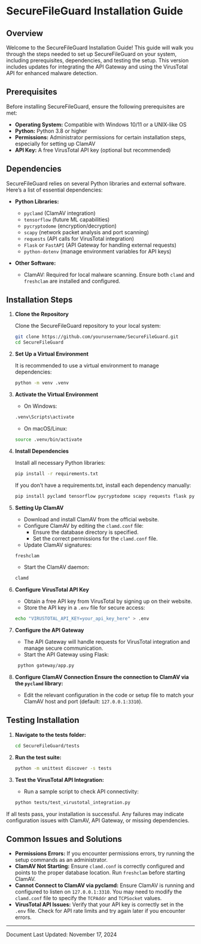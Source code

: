 # SecureFileGuard Installation Guide

## Overview

Welcome to the SecureFileGuard Installation Guide! This guide will walk you through the steps needed to set up SecureFileGuard on your system, including prerequisites, dependencies, and testing the setup. This version includes updates for integrating the API Gateway and using the VirusTotal API for enhanced malware detection.

## Prerequisites

Before installing SecureFileGuard, ensure the following prerequisites are met:

- **Operating System:** Compatible with Windows 10/11 or a UNIX-like OS
- **Python:** Python 3.8 or higher
- **Permissions:** Administrator permissions for certain installation steps, especially for setting up ClamAV
- **API Key:** A free VirusTotal API key (optional but recommended)

## Dependencies
SecureFileGuard relies on several Python libraries and external software. Here’s a list of essential dependencies:

- **Python Libraries:**

  - `pyclamd` (ClamAV integration)
  - `tensorflow` (future ML capabilities)
  - `pycryptodome` (encryption/decryption)
  - `scapy` (network packet analysis and port scanning)
  - `requests` (API calls for VirusTotal integration)
  - `Flask` or `FastAPI` (API Gateway for handling external requests)
  - `python-dotenv` (manage environment variables for API keys)

- **Other Software:**

    - ClamAV: Required for local malware scanning. Ensure both `clamd` and `freshclam` are installed and configured.

## Installation Steps

1. **Clone the Repository**

    Clone the SecureFileGuard repository to your local system:
    ```bash
    git clone https://github.com/yourusername/SecureFileGuard.git
    cd SecureFileGuard
    ```
   
2. **Set Up a Virtual Environment**

   It is recommended to use a virtual environment to manage dependencies:
    ```bash
    python -m venv .venv
    ```
   
3. **Activate the Virtual Environment**

    - On Windows:
    ```bash
   .venv\Scripts\activate
    ```
    - On macOS/Linux:
    ```bash
    source .venv/bin/activate
    ```
   
4. **Install Dependencies**

   Install all necessary Python libraries:
    ```bash
    pip install -r requirements.txt
    ```
   If you don’t have a requirements.txt, install each dependency manually:
    ```bash
    pip install pyclamd tensorflow pycryptodome scapy requests flask python-dotenv
    ```
   
5. **Setting Up ClamAV**

   - Download and install ClamAV from the official website.
   - Configure ClamAV by editing the `clamd.conf` file:
     - Ensure the database directory is specified.
     - Set the correct permissions for the `clamd.conf` file.
   - Update ClamAV signatures:
    ```bash
    freshclam
    ```
   - Start the ClamAV daemon:
    ```bash
    clamd
    ```

6. **Configure VirusTotal API Key**

    - Obtain a free API key from VirusTotal by signing up on their website.
    - Store the API key in a `.env` file for secure access:
    ```bash
    echo "VIRUSTOTAL_API_KEY=your_api_key_here" > .env
    ```

7. **Configure the API Gateway**

    - The API Gateway will handle requests for VirusTotal integration and manage secure communication.
    - Start the API Gateway using Flask:
    ```bash
     python gateway/app.py
    ```
   
8. **Configure ClamAV Connection Ensure the connection to ClamAV via the `pyclamd` library:**

    - Edit the relevant configuration in the code or setup file to match your ClamAV host and port 
     (default: `127.0.0.1:3310`).

## Testing Installation

1. **Navigate to the tests folder:**
    ```bash
    cd SecureFileGuard/tests
    ```
   
2. **Run the test suite:**
    ```bash
    python -m unittest discover -s tests
   ```
   
3. **Test the VirusTotal API Integration:**

    - Run a sample script to check API connectivity:
    ```bash
    python tests/test_virustotal_integration.py
    ```

If all tests pass, your installation is successful. Any failures may indicate configuration issues with ClamAV,
API Gateway, or missing dependencies.

## Common Issues and Solutions

- **Permissions Errors:** If you encounter permissions errors, try running the setup commands as an administrator.
- **ClamAV Not Starting:** Ensure `clamd.conf` is correctly configured and points to the proper database location. Run 
  `freshclam` before starting ClamAV.
- **Cannot Connect to ClamAV via pyclamd:** Ensure ClamAV is running and configured to listen on `127.0.0.1:3310`. You 
  may need to modify the `clamd.conf` file to specify the `TCPAddr` and `TCPSocket` values.
- **VirusTotal API Issues:** Verify that your API key is correctly set in the `.env` file. Check for API rate limits 
  and 
  try again later if you encounter errors.


________________________________________________________________________________________________________________________
Document Last Updated: November 17, 2024

